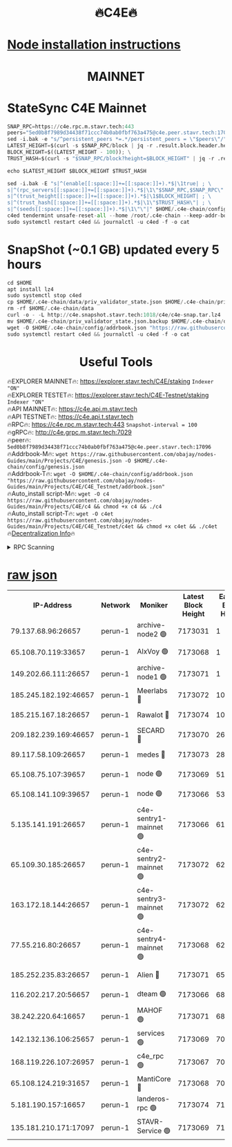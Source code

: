 <h1 align="center"> 🔥C4E🔥</h1>

[Node installation instructions](https://github.com/obajay/nodes-Guides/tree/main/Projects/C4E)
=

<h1 align="center"> MAINNET</h1>

# StateSync C4E Mainnet
```python
SNAP_RPC=https://c4e.rpc.m.stavr.tech:443
peers="5ed0b8f7989d34438f71ccc74b0ab0fbf763a475@c4e.peer.stavr.tech:17096"
sed -i.bak -e "s/^persistent_peers *=.*/persistent_peers = \"$peers\"/" $HOME/.c4e-chain/config/config.toml
LATEST_HEIGHT=$(curl -s $SNAP_RPC/block | jq -r .result.block.header.height); \
BLOCK_HEIGHT=$((LATEST_HEIGHT - 100)); \
TRUST_HASH=$(curl -s "$SNAP_RPC/block?height=$BLOCK_HEIGHT" | jq -r .result.block_id.hash)

echo $LATEST_HEIGHT $BLOCK_HEIGHT $TRUST_HASH

sed -i.bak -E "s|^(enable[[:space:]]+=[[:space:]]+).*$|\1true| ; \
s|^(rpc_servers[[:space:]]+=[[:space:]]+).*$|\1\"$SNAP_RPC,$SNAP_RPC\"| ; \
s|^(trust_height[[:space:]]+=[[:space:]]+).*$|\1$BLOCK_HEIGHT| ; \
s|^(trust_hash[[:space:]]+=[[:space:]]+).*$|\1\"$TRUST_HASH\"| ; \
s|^(seeds[[:space:]]+=[[:space:]]+).*$|\1\"\"|" $HOME/.c4e-chain/config/config.toml
c4ed tendermint unsafe-reset-all --home /root/.c4e-chain --keep-addr-book
sudo systemctl restart c4ed && journalctl -u c4ed -f -o cat
```
# SnapShot (~0.1 GB) updated every 5 hours
```python
cd $HOME
apt install lz4
sudo systemctl stop c4ed
cp $HOME/.c4e-chain/data/priv_validator_state.json $HOME/.c4e-chain/priv_validator_state.json.backup
rm -rf $HOME/.c4e-chain/data
curl -o - -L http://c4e.snapshot.stavr.tech:1018/c4e/c4e-snap.tar.lz4 | lz4 -c -d - | tar -x -C $HOME/.c4e-chain --strip-components 2
mv $HOME/.c4e-chain/priv_validator_state.json.backup $HOME/.c4e-chain/data/priv_validator_state.json
wget -O $HOME/.c4e-chain/config/addrbook.json "https://raw.githubusercontent.com/obajay/nodes-Guides/main/Projects/C4E/addrbook.json"
sudo systemctl restart c4ed && journalctl -u c4ed -f -o cat
```
 <h1 align="center"> Useful Tools</h1>

🔥EXPLORER MAINNET🔥:  https://explorer.stavr.tech/C4E/staking            `Indexer "ON"` \
🔥EXPLORER TESTET🔥:   https://explorer.stavr.tech/C4E-Testnet/staking     `Indexer "ON"` \
🔥API MAINNET🔥:       https://c4e.api.m.stavr.tech \
🔥API TESTNET🔥:       https://c4e.api.t.stavr.tech \
🔥RPC🔥:               https://c4e.rpc.m.stavr.tech:443                  `Snapshot-interval = 100` \
🔥gRPC🔥:              http://c4e.grpc.m.stavr.tech:7029 \
🔥peer🔥:              `5ed0b8f7989d34438f71ccc74b0ab0fbf763a475@c4e.peer.stavr.tech:17096` \
🔥Addrbook-M🔥:    ```wget https://raw.githubusercontent.com/obajay/nodes-Guides/main/Projects/C4E/genesis.json -O $HOME/.c4e-chain/config/genesis.json``` \
🔥Addrbook-T🔥:    ```wget -O $HOME/.c4e-chain/config/addrbook.json "https://raw.githubusercontent.com/obajay/nodes-Guides/main/Projects/C4E/C4E_Testnet/addrbook.json"``` \
🔥Auto_install script-M🔥: ```wget -O c4 https://raw.githubusercontent.com/obajay/nodes-Guides/main/Projects/C4E/c4 && chmod +x c4 && ./c4``` \
🔥Auto_install script-T🔥: ```wget -O c4et https://raw.githubusercontent.com/obajay/nodes-Guides/main/Projects/C4E/C4E_Testnet/c4et && chmod +x c4et && ./c4et``` \
🔥[Decentralization Info](https://github.com/obajay/StateSync-snapshots/tree/main/Projects/C4E/Decentralization)🔥




<details>
<summary>RPC Scanning</summary>

<h2 align="center"> We scan nodes in real time every 4 hours. And we provide the final result of RPC endpoints.
We cannot influence the operation of these nodes in any way. </h2>


```python
If Voting Power is higher than 0 --> then the Node is a validator of the network and may be subject to attack and be a potential threat to the chain.
```
```python
We marked such validators with a red symbol
```

</details>

[raw json](https://rpc-check.c4e.stavr.tech/c4e/rpc-c4e-result.json)
=



<table><tr><th>IP-Address</th><th>Network</th><th>Moniker</th><th>Latest Block Height</th><th>Earliest Block Height</th><th>Catching Up</th><th>Tx Index</th><th>Voting Power</th><th>Scan Time</th></tr><tr><td>79.137.68.96:26657</td><td>perun-1</td><td>archive-node2 🟢</td><td>7173031</td><td>1</td><td>False</td><td>on</td><td>0</td><td>2024-02-14T13:56:48.077644425UTC</td></tr><tr><td>65.108.70.119:33657</td><td>perun-1</td><td>AlxVoy 🟢</td><td>7173068</td><td>1</td><td>False</td><td>on</td><td>0</td><td>2024-02-14T13:57:02.206956159UTC</td></tr><tr><td>149.202.66.111:26657</td><td>perun-1</td><td>archive-node1 🟢</td><td>7173071</td><td>1</td><td>False</td><td>on</td><td>0</td><td>2024-02-14T13:57:19.155182336UTC</td></tr><tr><td>185.245.182.192:46657</td><td>perun-1</td><td>Meerlabs 🔴</td><td>7173072</td><td>1051501</td><td>False</td><td>on</td><td>344594</td><td>2024-02-14T13:57:26.692520194UTC</td></tr><tr><td>185.215.167.18:26657</td><td>perun-1</td><td>Rawalot 🔴</td><td>7173074</td><td>1090501</td><td>False</td><td>on</td><td>450002</td><td>2024-02-14T13:57:38.377814696UTC</td></tr><tr><td>209.182.239.169:46657</td><td>perun-1</td><td>SECARD 🔴</td><td>7173070</td><td>2616101</td><td>False</td><td>off</td><td>749292</td><td>2024-02-14T13:57:14.386120744UTC</td></tr><tr><td>89.117.58.109:26657</td><td>perun-1</td><td>medes 🔴</td><td>7173073</td><td>2826001</td><td>False</td><td>off</td><td>890936</td><td>2024-02-14T13:57:33.523758377UTC</td></tr><tr><td>65.108.75.107:39657</td><td>perun-1</td><td>node 🟢</td><td>7173069</td><td>5198801</td><td>False</td><td>on</td><td>0</td><td>2024-02-14T13:57:05.413657569UTC</td></tr><tr><td>65.108.141.109:39657</td><td>perun-1</td><td>node 🟢</td><td>7173066</td><td>5303301</td><td>False</td><td>on</td><td>0</td><td>2024-02-14T13:56:50.454002945UTC</td></tr><tr><td>5.135.141.191:26657</td><td>perun-1</td><td>c4e-sentry1-mainnet 🟢</td><td>7173066</td><td>6198001</td><td>False</td><td>on</td><td>0</td><td>2024-02-14T13:56:47.409462948UTC</td></tr><tr><td>65.109.30.185:26657</td><td>perun-1</td><td>c4e-sentry2-mainnet 🟢</td><td>7173072</td><td>6238301</td><td>False</td><td>on</td><td>0</td><td>2024-02-14T13:57:26.203493416UTC</td></tr><tr><td>163.172.18.144:26657</td><td>perun-1</td><td>c4e-sentry3-mainnet 🟢</td><td>7173072</td><td>6239001</td><td>False</td><td>on</td><td>0</td><td>2024-02-14T13:57:27.044071107UTC</td></tr><tr><td>77.55.216.80:26657</td><td>perun-1</td><td>c4e-sentry4-mainnet 🟢</td><td>7173068</td><td>6241001</td><td>False</td><td>on</td><td>0</td><td>2024-02-14T13:57:01.788838591UTC</td></tr><tr><td>185.252.235.83:26657</td><td>perun-1</td><td>Alien 🔴</td><td>7173071</td><td>6502501</td><td>False</td><td>on</td><td>648118</td><td>2024-02-14T13:57:19.535590146UTC</td></tr><tr><td>116.202.217.20:56657</td><td>perun-1</td><td>dteam 🟢</td><td>7173066</td><td>6800901</td><td>False</td><td>on</td><td>0</td><td>2024-02-14T13:56:47.719250461UTC</td></tr><tr><td>38.242.220.64:16657</td><td>perun-1</td><td>MAHOF 🟢</td><td>7173071</td><td>6885501</td><td>False</td><td>on</td><td>0</td><td>2024-02-14T13:57:16.801917430UTC</td></tr><tr><td>142.132.136.106:25657</td><td>perun-1</td><td>services 🟢</td><td>7173069</td><td>7012001</td><td>False</td><td>on</td><td>0</td><td>2024-02-14T13:57:05.038063524UTC</td></tr><tr><td>168.119.226.107:26957</td><td>perun-1</td><td>c4e_rpc 🟢</td><td>7173067</td><td>7073067</td><td>False</td><td>on</td><td>0</td><td>2024-02-14T13:56:54.862008337UTC</td></tr><tr><td>65.108.124.219:31657</td><td>perun-1</td><td>MantiCore 🔴</td><td>7173068</td><td>7073068</td><td>False</td><td>off</td><td>729141</td><td>2024-02-14T13:57:01.366407532UTC</td></tr><tr><td>5.181.190.157:16657</td><td>perun-1</td><td>landeros-rpc 🟢</td><td>7173074</td><td>7166501</td><td>False</td><td>on</td><td>0</td><td>2024-02-14T13:57:37.950931410UTC</td></tr><tr><td>135.181.210.171:17097</td><td>perun-1</td><td>STAVR-Service 🟢</td><td>7173069</td><td>7172201</td><td>False</td><td>on</td><td>0</td><td>2024-02-14T13:57:05.877060232UTC</td></tr></table>
